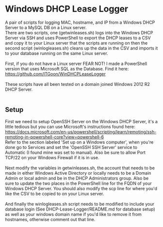 # Windows DHCP Lease Logger
A pair of scripts for logging MAC, hostname, and IP from a Windows DHCP Server to a MySQL DB on a Linux server.<br>
There are two scripts, one (getwinleases.sh) logs into the Windows DHCP Server via SSH and uses PowerShell to export the DHCP leases to a CSV and copy it to your Linux server that the scripts are running on then the second script (winlogleases.sh) cleans up the data in the CSV and imports it to your database running on the same Linux server.<br><br>
First, if you do not have a Linux server FEAR NOT! I made a PowerShell version that uses Microsoft SQL as the Database. Find it here: https://github.com/ITGoon/WinDHCPLeaseLogger <br><br>
These scripts have all been tested on a domain joined Windows 2012 R2 DHCP Server.<br><br>
## Setup
First we need to setup OpenSSH Server on the Windows DHCP Server, it's a little tedious but you can use Microsoft's instructions found here: https://docs.microsoft.com/en-us/powershell/scripting/learn/remoting/ssh-remoting-in-powershell-core?view=powershell-6<br>
Refer to the section labeled 'Set up on a Windows computer', when you're done go to Services and set the 'OpenSSH SSH Server' service to Automatic (I found mine was set to manual). Also be sure to allow Port TCP/22 on your Windows Firewall if it is in use.<br><br>
Next modify the variables in getwinleases.sh, the account that needs to be made in either Windows Active Directory or locally needs to be a Domain Admin or local admin and be in the DHCP Administrators group. Also be sure to update the two places in the PowerShell line for the FQDN of your Windows DHCP Server. You should also modify the scp line for where you'd like the CSV to be copied to on your Linux server.<br><br>
And finally the winlogleases.sh script needs to be modified to include your database login (See DHCP-Lease-Logger/README.md for database setup) as well as your windows domain name if you'd like to remove it from hostnames, otherwise comment out that line.
